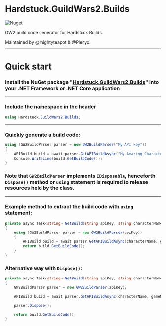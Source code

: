 # Hardstuck.GuildWars2.Builds

[![Nuget](https://img.shields.io/nuget/v/Hardstuck.GuildWars2.Builds?style=for-the-badge)](https://www.nuget.org/packages/Hardstuck.GuildWars2.Builds/)

GW2 build code generator for Hardstuck Builds.

Maintained by @mightyteapot & @Plenyx.

---

# Quick start

### Install the NuGet package "[Hardstuck.GuildWars2.Builds](https://www.nuget.org/packages/Hardstuck.GuildWars2.Builds/)" into your .NET Framework or .NET Core application

---

### Include the namespace in the header

```csharp
using Hardstuck.GuildWars2.Builds;
```

---

### Quickly generate a build code:

```csharp
using (GW2BuildParser parser = new GW2BuildParser("My API key"))
{
    APIBuild build = await parser.GetAPIBuildAsync("My Amazing Character", GW2GameMode.PvE);
    Console.WriteLine(build.GetBuildCode());
}
```

### Note that `GW2BuildParser` implements `IDisposable`, henceforth `Dispose()` method or `using` statement is required to release resources held by the class.

---

### Example method to extract the build code with `using` statement:

```csharp
private async Task<string> GetBuild(string apiKey, string characterName, GW2GameMode gameMode)
{
    using (GW2BuildParser parser = new GW2BuildParser(apiKey))
    {
        APIBuild build = await parser.GetAPIBuildAsync(characterName, gameMode);
        return build.GetBuildCode();
    }
}
```

### Alternative way with `Dispose()`:

```csharp
private async Task<string> GetBuild(string apiKey, string characterName, GW2GameMode gameMode)
{
    GW2BuildParser parser = new GW2BuildParser(apiKey);

    APIBuild build = await parser.GetAPIBuildAsync(characterName, gameMode);

    parser.Dispose();

    return build.GetBuildCode();
}
```
